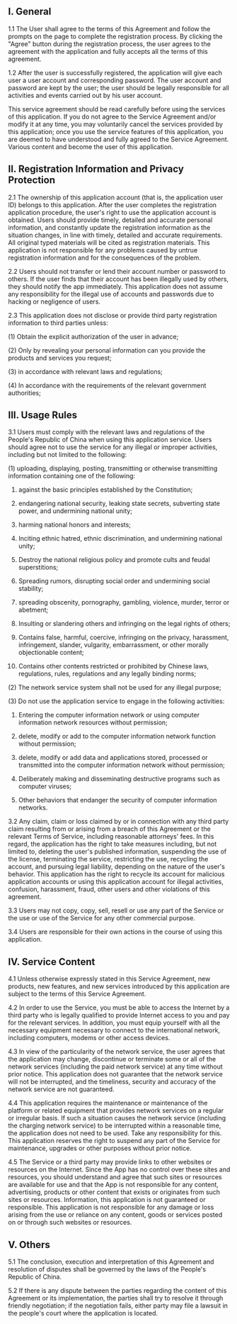 ## I. General

1.1 The User shall agree to the terms of this Agreement and follow the prompts on the page to complete the registration process. By clicking the "Agree" button during the registration process, the user agrees to the agreement with the application and fully accepts all the terms of this agreement.

1.2 After the user is successfully registered, the application will give each user a user account and corresponding password. The user account and password are kept by the user; the user should be legally responsible for all activities and events carried out by his user account.

This service agreement should be read carefully before using the services of this application. If you do not agree to the Service Agreement and/or modify it at any time, you may voluntarily cancel the services provided by this application; once you use the service features of this application, you are deemed to have understood and fully agreed to the Service Agreement. Various content and become the user of this application.

## II. Registration Information and Privacy Protection

2.1 The ownership of this application account (that is, the application user ID) belongs to this application. After the user completes the registration application procedure, the user's right to use the application account is obtained. Users should provide timely, detailed and accurate personal information, and constantly update the registration information as the situation changes, in line with timely, detailed and accurate requirements. All original typed materials will be cited as registration materials. This application is not responsible for any problems caused by untrue registration information and for the consequences of the problem.

2.2 Users should not transfer or lend their account number or password to others. If the user finds that their account has been illegally used by others, they should notify the app immediately. This application does not assume any responsibility for the illegal use of accounts and passwords due to hacking or negligence of users.

2.3 This application does not disclose or provide third party registration information to third parties unless:

(1) Obtain the explicit authorization of the user in advance;

(2) Only by revealing your personal information can you provide the products and services you request;

(3) in accordance with relevant laws and regulations;

(4) In accordance with the requirements of the relevant government authorities;


## III. Usage Rules

3.1 Users must comply with the relevant laws and regulations of the People's Republic of China when using this application service. Users should agree not to use the service for any illegal or improper activities, including but not limited to the following:

(1) uploading, displaying, posting, transmitting or otherwise transmitting information containing one of the following:

1) against the basic principles established by the Constitution;

2) endangering national security, leaking state secrets, subverting state power, and undermining national unity;

3) harming national honors and interests;

4) Inciting ethnic hatred, ethnic discrimination, and undermining national unity;

5) Destroy the national religious policy and promote cults and feudal superstitions;

6) Spreading rumors, disrupting social order and undermining social stability;

7) spreading obscenity, pornography, gambling, violence, murder, terror or abetment;

8) Insulting or slandering others and infringing on the legal rights of others;

9) Contains false, harmful, coercive, infringing on the privacy, harassment, infringement, slander, vulgarity, embarrassment, or other morally objectionable content;

10) Contains other contents restricted or prohibited by Chinese laws, regulations, rules, regulations and any legally binding norms;

(2) The network service system shall not be used for any illegal purpose;

(3) Do not use the application service to engage in the following activities:

1) Entering the computer information network or using computer information network resources without permission;

2) delete, modify or add to the computer information network function without permission;

3) delete, modify or add data and applications stored, processed or transmitted into the computer information network without permission;

4) Deliberately making and disseminating destructive programs such as computer viruses;

5) Other behaviors that endanger the security of computer information networks.

3.2 Any claim, claim or loss claimed by or in connection with any third party claim resulting from or arising from a breach of this Agreement or the relevant Terms of Service, including reasonable attorneys' fees. In this regard, the application has the right to take measures including, but not limited to, deleting the user's published information, suspending the use of the license, terminating the service, restricting the use, recycling the account, and pursuing legal liability, depending on the nature of the user's behavior. This application has the right to recycle its account for malicious application accounts or using this application account for illegal activities, confusion, harassment, fraud, other users and other violations of this agreement.

3.3 Users may not copy, copy, sell, resell or use any part of the Service or the use or use of the Service for any other commercial purpose.

3.4 Users are responsible for their own actions in the course of using this application.

## IV. Service Content

4.1 Unless otherwise expressly stated in this Service Agreement, new products, new features, and new services introduced by this application are subject to the terms of this Service Agreement.

4.2 In order to use the Service, you must be able to access the Internet by a third party who is legally qualified to provide Internet access to you and pay for the relevant services. In addition, you must equip yourself with all the necessary equipment necessary to connect to the international network, including computers, modems or other access devices.

4.3 In view of the particularity of the network service, the user agrees that the application may change, discontinue or terminate some or all of the network services (including the paid network service) at any time without prior notice. This application does not guarantee that the network service will not be interrupted, and the timeliness, security and accuracy of the network service are not guaranteed.

4.4 This application requires the maintenance or maintenance of the platform or related equipment that provides network services on a regular or irregular basis. If such a situation causes the network service (including the charging network service) to be interrupted within a reasonable time, the application does not need to be used. Take any responsibility for this. This application reserves the right to suspend any part of the Service for maintenance, upgrades or other purposes without prior notice.

4.5 The Service or a third party may provide links to other websites or resources on the Internet. Since the App has no control over these sites and resources, you should understand and agree that such sites or resources are available for use and that the App is not responsible for any content, advertising, products or other content that exists or originates from such sites or resources. Information, this application is not guaranteed or responsible. This application is not responsible for any damage or loss arising from the use or reliance on any content, goods or services posted on or through such websites or resources.


## V. Others

5.1 The conclusion, execution and interpretation of this Agreement and resolution of disputes shall be governed by the laws of the People's Republic of China.

5.2 If there is any dispute between the parties regarding the content of this Agreement or its implementation, the parties shall try to resolve it through friendly negotiation; if the negotiation fails, either party may file a lawsuit in the people's court where the application is located.
